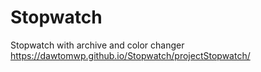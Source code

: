 # Stopwatch
Stopwatch with archive and color changer
https://dawtomwp.github.io/Stopwatch/projectStopwatch/
